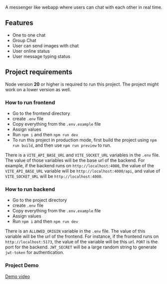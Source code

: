 A messenger like webapp where users can chat with each other in real time.

## Features
- One to one chat
- Group Chat
- User can send images with chat
- User online status
- User message typing status

## Project requirements
Node version **20** or higher is required to run this project. The project might work on a lower version as well.

### How to run frontend
- Go to the frontend directory
- create `.env` file
- Copy everything from the `.env.example` file
- Assign values
- Run `npm i` and then `npm run dev`
- To run this project in production mode, first build the project using `npm run build`, and then use `npm run preview` to run.

There is a `VITE_API_BASE_URL` and `VITE_SOCKET_URL` variables in the `.env` file. The value of those variables will be the base url of the backend. For example, if the backend runs on `http://localhost:4000`, the value of the `VITE_API_BASE_URL` variable will be `http://localhost:4000/api`, and value of `VITE_SOCKET_URL` will be `http://localhost:4000`.

### How to run backend
- Go to the project directory
- create `.env` file
- Copy everything from the `.env.example` file
- Assign values
- Run `npm i` and then `npm run dev`
  
There is an `ALLOWED_ORIGIN` variable in the `.env` file. The value of this variable will be the url of the frontend. For instance, if the frontend runs on `http://localhost:5173`, the value of the variable will be this url. `PORT` is the port for the backend. `JWT_SECRET` will be a large random string to generate `jwt-token` for authentication.

### Project Demo
[Demo video](https://youtu.be/doNflwl3nys?si=a3Earg4juw2fWLS0)

